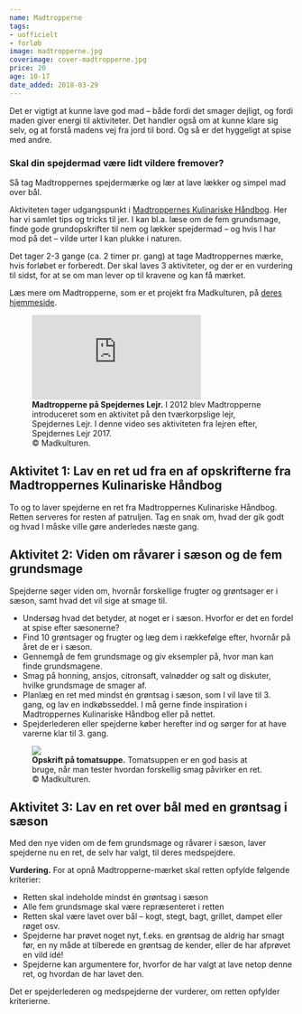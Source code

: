```yaml
---
name: Madtropperne
tags:
- uofficielt
- forløb
image: madtropperne.jpg
coverimage: cover-madtropperne.jpg
price: 20
age: 10-17
date_added: 2018-03-29
---
```

Det er vigtigt at kunne lave god mad – både fordi det smager dejligt, og fordi maden giver energi til aktiviteter.
Det handler også om at kunne klare sig selv, og at forstå madens vej fra jord til bord.
Og så er det hyggeligt at spise med andre.

### Skal din spejdermad være lidt vildere fremover?

Så tag Madtroppernes spejdermærke og lær at lave lækker og simpel mad over bål.

Aktiviteten tager udgangspunkt i <a href="http://madkulturen.dk/fileadmin/user_upload/madkulturen.dk/Dokumenter/WEB_MADTROPPERNE_HAANDBOGEN.pdf" rel="noopener" target="_blank">Madtroppernes Kulinariske Håndbog</a>. Her har vi samlet tips og tricks til jer. I kan bl.a. læse om de fem grundsmage, finde gode grundopskrifter til nem og lækker spejdermad – og hvis I har mod på det – vilde urter I kan plukke i naturen.

Det tager 2-3 gange (ca. 2 timer pr. gang) at tage Madtroppernes mærke, hvis forløbet er forberedt.
Der skal laves 3 aktiviteter, og der er en vurdering til sidst, for at se om man lever op til kravene og kan få mærket.

Læs mere om Madtropperne, som er et projekt fra Madkulturen, på <a href="http://madkulturen.dk/servicemenu/nyhed/nyhed/alle-elskede-madtropperne/" target="_blank" rel="noopener">deres hjemmeside</a>.

<figure>
    <iframe src="https://www.youtube.com/embed/l2An9_03Plc?rel=0" frameborder="0" allow="autoplay; encrypted-media" allowfullscreen></iframe>
    <figcaption>
        <strong>Madtropperne på Spejdernes Lejr.</strong>
        I 2012 blev Madtropperne introduceret som en aktivitet på den tværkorpslige lejr, Spejdernes Lejr.
        I denne video ses aktiviteten fra lejren efter, Spejdernes Lejr 2017.
        <div class="figure__license">
            &copy; Madkulturen.
        </div>
    </figcaption>
</figure>

## Aktivitet 1: Lav en ret ud fra en af opskrift&shy;erne fra Madtroppernes Kulinariske Håndbog

To og to laver spejderne en ret fra Madtroppernes Kulinariske Håndbog. Retten serveres for resten af patruljen. Tag en snak om, hvad der gik godt og hvad I måske ville gøre anderledes næste gang.

## Aktivitet 2: Viden om råvarer i sæson og de fem grundsmage

Spejderne søger viden om, hvornår forskellige frugter og grøntsager er i sæson, samt hvad det vil sige at smage til.

- Undersøg hvad det betyder, at noget er i sæson. Hvorfor er det en fordel at spise efter sæsonerne?
- Find 10 grøntsager og frugter og læg dem i rækkefølge efter, hvornår på året de er i sæson.
- Gennemgå de fem grundsmage og giv eksempler på, hvor man kan finde grundsmagene.
- Smag på honning, ansjos, citronsaft, valnødder og salt og diskuter, hvilke grundsmage de smager af.
- Planlæg en ret med mindst én grøntsag i sæson, som I vil lave til 3. gang, og lav en indkøbsseddel. I må gerne finde inspiration i Madtroppernes Kulinariske Håndbog eller på nettet.
- Spejderlederen eller spejderne køber herefter ind og sørger for at have varerne klar til 3. gang.

<figure>
    <a href="/img/madtropperne-tomatsuppe.jpg" target="_blank">
        <img src="/img/madtropperne-tomatsuppe.jpg">
    </a>
    <figcaption>
        <strong>Opskrift på tomatsuppe.</strong>
        Tomatsuppen er en god basis at bruge, når man tester hvordan forskellig smag påvirker en ret.
        <div class="figure__license">
            &copy; Madkulturen.
        </div>
    </figcaption>
</figure>

## Aktivitet 3: Lav en ret over bål med en grøntsag i sæson

Med den nye viden om de fem grundsmage og råvarer i sæson, laver spejderne nu en ret, de selv har valgt, til deres medspejdere.

**Vurdering.** For at opnå Madtropperne-mærket skal retten opfylde følgende kriterier:

- Retten skal indeholde mindst én grøntsag i sæson
- Alle fem grundsmage skal være repræsenteret i retten
- Retten skal være lavet over bål – kogt, stegt, bagt, grillet, dampet eller røget osv.
- Spejderne har prøvet noget nyt, f.eks. en grøntsag de aldrig har smagt før, en ny måde at tilberede en grøntsag de kender, eller de har afprøvet en vild idé!
- Spejderne kan argumentere for, hvorfor de har valgt at lave netop denne ret, og hvordan de har lavet den.

Det er spejderlederen og medspejderne der vurderer, om retten opfylder kriterierne.
